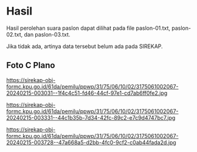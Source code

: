 # Hasil

Hasil perolehan suara paslon dapat dilihat pada file paslon-01.txt, paslon-02.txt, dan paslon-03.txt.

Jika tidak ada, artinya data tersebut belum ada pada SIREKAP.

## Foto C Plano

https://sirekap-obj-formc.kpu.go.id/61da/pemilu/ppwp/31/75/06/10/02/3175061002067-20240215-003031--1f4c4c51-fd46-44cf-97e1-cd7ab6ff0fe2.jpg

https://sirekap-obj-formc.kpu.go.id/61da/pemilu/ppwp/31/75/06/10/02/3175061002067-20240215-003331--44c1b35b-7d34-42fc-89c2-e7c9d4747bc7.jpg

https://sirekap-obj-formc.kpu.go.id/61da/pemilu/ppwp/31/75/06/10/02/3175061002067-20240215-003728--47a668a5-d2bb-4fc0-9cf2-c0ab44fada2d.jpg
